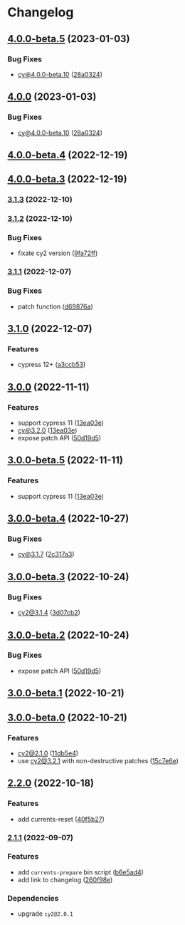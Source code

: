 # Changelog

## [4.0.0-beta.5](https://github.com/currents-dev/cli/compare/v3.1.3...v4.0.0-beta.5) (2023-01-03)


### Bug Fixes

* cy@4.0.0-beta.10 ([28a0324](https://github.com/currents-dev/cli/commit/28a03240f218ad94a3f064783fdf94122931de42))

## [4.0.0](https://github.com/currents-dev/cli/compare/v3.1.3...v4.0.0) (2023-01-03)


### Bug Fixes

* cy@4.0.0-beta.10 ([28a0324](https://github.com/currents-dev/cli/commit/28a03240f218ad94a3f064783fdf94122931de42))

## [4.0.0-beta.4](https://github.com/currents-dev/cli/compare/v3.1.3...v4.0.0-beta.4) (2022-12-19)

## [4.0.0-beta.3](https://github.com/currents-dev/cli/compare/v3.1.3...v4.0.0-beta.3) (2022-12-19)

### [3.1.3](https://github.com/currents-dev/cli/compare/v3.1.2...v3.1.3) (2022-12-10)

### [3.1.2](https://github.com/currents-dev/cli/compare/v3.1.1...v3.1.2) (2022-12-10)


### Bug Fixes

* fixate cy2 version ([9fa72ff](https://github.com/currents-dev/cli/commit/9fa72ffa014ecdb9a5dc34982f4941c3539c2f53))

### [3.1.1](https://github.com/currents-dev/cli/compare/v3.1.0...v3.1.1) (2022-12-07)


### Bug Fixes

* patch function ([d69876a](https://github.com/currents-dev/cli/commit/d69876ad0c8bee763bcf727939ab4e77fb9c69d8))

## [3.1.0](https://github.com/currents-dev/cli/compare/v3.0.0...v3.1.0) (2022-12-07)


### Features

* cypress 12+ ([a3ccb53](https://github.com/currents-dev/cli/commit/a3ccb53d2897cf48ecfbdfec212a9cbc2896851a))

## [3.0.0](https://github.com/currents-dev/cli/compare/v3.0.0-beta.5...v3.0.0) (2022-11-11)

### Features

* support cypress 11 ([13ea03e](https://github.com/currents-dev/cli/commit/13ea03e6908bddd13f6934c15fe32264db0df4fa))
* cy@3.2.0 ([13ea03e](https://github.com/currents-dev/cli/commit/13ea03e6908bddd13f6934c15fe32264db0df4fa))
* expose patch API ([50d19d5](https://github.com/currents-dev/cli/commit/50d19d5b0692d49b6cd11ac985279e218b1813e9))

## [3.0.0-beta.5](https://github.com/currents-dev/cli/compare/v3.0.0-beta.4...v3.0.0-beta.5) (2022-11-11)


### Features

* support cypress 11 ([13ea03e](https://github.com/currents-dev/cli/commit/13ea03e6908bddd13f6934c15fe32264db0df4fa))

## [3.0.0-beta.4](https://github.com/currents-dev/cli/compare/v3.0.0-beta.3...v3.0.0-beta.4) (2022-10-27)


### Bug Fixes

* cy@3.1.7 ([2c317a3](https://github.com/currents-dev/cli/commit/2c317a37cb4433921f649d8daf6a6636ae737365))

## [3.0.0-beta.3](https://github.com/currents-dev/cli/compare/v3.0.0-beta.2...v3.0.0-beta.3) (2022-10-24)


### Bug Fixes

* cy2@3.1.4 ([3d07cb2](https://github.com/currents-dev/cli/commit/3d07cb2445bc754d970cd80d2dfce65d19a389f7))

## [3.0.0-beta.2](https://github.com/currents-dev/cli/compare/v3.0.0-beta.1...v3.0.0-beta.2) (2022-10-24)


### Bug Fixes

* expose patch API ([50d19d5](https://github.com/currents-dev/cli/commit/50d19d5b0692d49b6cd11ac985279e218b1813e9))

## [3.0.0-beta.1](https://github.com/currents-dev/cli/compare/v3.0.0-beta.0...v3.0.0-beta.1) (2022-10-21)

## [3.0.0-beta.0](https://github.com/currents-dev/cli/compare/v2.2.0...v3.0.0-beta.0) (2022-10-21)


### Features

* cy2@2.1.0 ([11db5e4](https://github.com/currents-dev/cli/commit/11db5e43b550bf7dfe0d2da770664fa748c40911))
* use cy2@3.2.1 with non-destructive patches ([15c7e6e](https://github.com/currents-dev/cli/commit/15c7e6eb3e3fa38ab2010db20817ffe20522ba75))

## [2.2.0](https://github.com/currents-dev/cli/compare/v2.1.1...v2.2.0) (2022-10-18)


### Features

* add currents-reset ([40f5b27](https://github.com/currents-dev/cli/commit/40f5b27b59488bf32e128bbfd3ee8044ddbee052))

### [2.1.1](https://github.com/currents-dev/cli/compare/v2.1.0...v2.1.1) (2022-09-07)


### Features

* add `currents-prepare` bin script ([b6e5ad4](https://github.com/currents-dev/cli/commit/b6e5ad45462969e38d8d448ed78aff91f381503f))
* add link to changelog ([260f98e](https://github.com/currents-dev/cli/commit/260f98ea9b6122b8218e4e546286ad100db00bf2))


### Dependencies
* upgrade `cy2@2.0.1`
